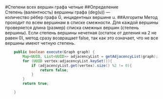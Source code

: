 #Степени всех вершин графа четные 
##Определение
Степень (валентность) вершины графа (deg(u)) — количество рёбер графа G, инцидентных вершине u.
##Алгоритм
Метод проходит по всем вершинам в списке смежности. Для каждой вершины проверяется длина (размер) списка смежных вершин (степень вершины). Если степень вершины нечетная (остаток от деления на 2 не равен 0), метод сразу возвращает false, так как это означает, что не все вершины имеют четную степень.
```Java
    public boolean execute(Graph graph) {
        Map<UUID, List<UUID>> adjacencyList = getAdjacencyList(graph);
        for (UUID vertex:adjacencyList.keySet()){
            if (adjacencyList.get(vertex).size() %2 != 0){
                return false;
            }
        }
        return true;

    }
```
